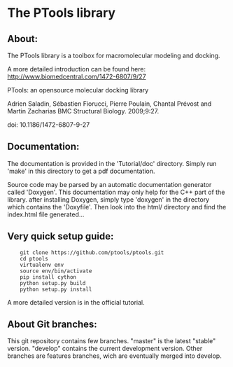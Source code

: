 The PTools library
=======================

About:
--------

The PTools library is a toolbox for macromolecular modeling and docking.

A more detailed introduction can be found here: http://www.biomedcentral.com/1472-6807/9/27

PTools: an opensource molecular docking library

Adrien Saladin, Sébastien Fiorucci, Pierre Poulain, Chantal Prévost and Martin Zacharias
BMC Structural Biology. 2009;9:27. 

doi: 10.1186/1472-6807-9-27



Documentation:
--------------

The documentation is provided in the 'Tutorial/doc' directory. Simply run 'make' in this directory 
to get a pdf documentation.

Source code may be parsed by an automatic documentation generator called 'Doxygen'.
This documentation may only help for the C++ part of the library.
after installing Doxygen, simply type 'doxygen' in the directory which contains the 'Doxyfile'.
Then look into the html/ directory and find the index.html file generated...

Very quick setup guide:
-------------------------

```        
    git clone https://github.com/ptools/ptools.git
    cd ptools
    virtualenv env
    source env/bin/activate
    pip install cython
    python setup.py build
    python setup.py install

```    
    
A more detailed version is in the official tutorial. 


About Git branches:
--------------------

This git repository contains few branches. "master" is the latest "stable" version. 
"develop" contains the current development version. Other branches are features branches, 
wich are eventually merged into develop.